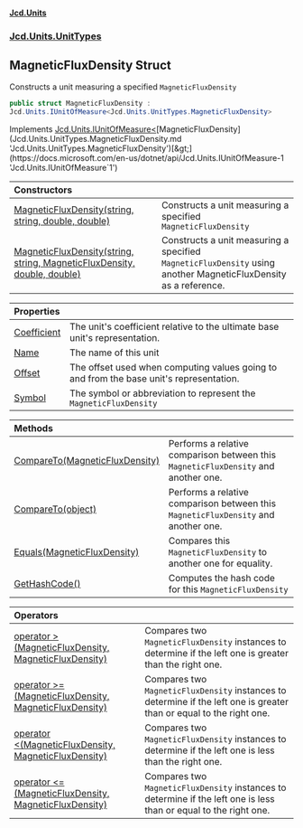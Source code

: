 #### [Jcd.Units](index.md 'index')
### [Jcd.Units.UnitTypes](Jcd.Units.UnitTypes.md 'Jcd.Units.UnitTypes')

## MagneticFluxDensity Struct

Constructs a unit measuring a specified `MagneticFluxDensity`

```csharp
public struct MagneticFluxDensity :
Jcd.Units.IUnitOfMeasure<Jcd.Units.UnitTypes.MagneticFluxDensity>
```

Implements [Jcd.Units.IUnitOfMeasure&lt;](https://docs.microsoft.com/en-us/dotnet/api/Jcd.Units.IUnitOfMeasure-1 'Jcd.Units.IUnitOfMeasure`1')[MagneticFluxDensity](Jcd.Units.UnitTypes.MagneticFluxDensity.md 'Jcd.Units.UnitTypes.MagneticFluxDensity')[&gt;](https://docs.microsoft.com/en-us/dotnet/api/Jcd.Units.IUnitOfMeasure-1 'Jcd.Units.IUnitOfMeasure`1')

| Constructors | |
| :--- | :--- |
| [MagneticFluxDensity(string, string, double, double)](Jcd.Units.UnitTypes.MagneticFluxDensity.MagneticFluxDensity(string,string,double,double).md 'Jcd.Units.UnitTypes.MagneticFluxDensity.MagneticFluxDensity(string, string, double, double)') | Constructs a unit measuring a specified `MagneticFluxDensity` |
| [MagneticFluxDensity(string, string, MagneticFluxDensity, double, double)](Jcd.Units.UnitTypes.MagneticFluxDensity.MagneticFluxDensity(string,string,Jcd.Units.UnitTypes.MagneticFluxDensity,double,double).md 'Jcd.Units.UnitTypes.MagneticFluxDensity.MagneticFluxDensity(string, string, Jcd.Units.UnitTypes.MagneticFluxDensity, double, double)') | Constructs a unit measuring a specified `MagneticFluxDensity` using another MagneticFluxDensity as a reference. |

| Properties | |
| :--- | :--- |
| [Coefficient](Jcd.Units.UnitTypes.MagneticFluxDensity.Coefficient.md 'Jcd.Units.UnitTypes.MagneticFluxDensity.Coefficient') | The unit's coefficient relative to the ultimate base unit's representation. |
| [Name](Jcd.Units.UnitTypes.MagneticFluxDensity.Name.md 'Jcd.Units.UnitTypes.MagneticFluxDensity.Name') | The name of this unit |
| [Offset](Jcd.Units.UnitTypes.MagneticFluxDensity.Offset.md 'Jcd.Units.UnitTypes.MagneticFluxDensity.Offset') | The offset used when computing values going to and from the base unit's representation. |
| [Symbol](Jcd.Units.UnitTypes.MagneticFluxDensity.Symbol.md 'Jcd.Units.UnitTypes.MagneticFluxDensity.Symbol') | The symbol or abbreviation to represent the `MagneticFluxDensity` |

| Methods | |
| :--- | :--- |
| [CompareTo(MagneticFluxDensity)](Jcd.Units.UnitTypes.MagneticFluxDensity.CompareTo(Jcd.Units.UnitTypes.MagneticFluxDensity).md 'Jcd.Units.UnitTypes.MagneticFluxDensity.CompareTo(Jcd.Units.UnitTypes.MagneticFluxDensity)') | Performs a relative comparison between this `MagneticFluxDensity` and another one. |
| [CompareTo(object)](Jcd.Units.UnitTypes.MagneticFluxDensity.CompareTo(object).md 'Jcd.Units.UnitTypes.MagneticFluxDensity.CompareTo(object)') | Performs a relative comparison between this `MagneticFluxDensity` and another one. |
| [Equals(MagneticFluxDensity)](Jcd.Units.UnitTypes.MagneticFluxDensity.Equals(Jcd.Units.UnitTypes.MagneticFluxDensity).md 'Jcd.Units.UnitTypes.MagneticFluxDensity.Equals(Jcd.Units.UnitTypes.MagneticFluxDensity)') | Compares this `MagneticFluxDensity` to another one for equality. |
| [GetHashCode()](Jcd.Units.UnitTypes.MagneticFluxDensity.GetHashCode().md 'Jcd.Units.UnitTypes.MagneticFluxDensity.GetHashCode()') | Computes the hash code for this `MagneticFluxDensity` |

| Operators | |
| :--- | :--- |
| [operator &gt;(MagneticFluxDensity, MagneticFluxDensity)](Jcd.Units.UnitTypes.MagneticFluxDensity.op_GreaterThan(Jcd.Units.UnitTypes.MagneticFluxDensity,Jcd.Units.UnitTypes.MagneticFluxDensity).md 'Jcd.Units.UnitTypes.MagneticFluxDensity.op_GreaterThan(Jcd.Units.UnitTypes.MagneticFluxDensity, Jcd.Units.UnitTypes.MagneticFluxDensity)') | Compares two `MagneticFluxDensity` instances to determine if the left one is greater than the right one. |
| [operator &gt;=(MagneticFluxDensity, MagneticFluxDensity)](Jcd.Units.UnitTypes.MagneticFluxDensity.op_GreaterThanOrEqual(Jcd.Units.UnitTypes.MagneticFluxDensity,Jcd.Units.UnitTypes.MagneticFluxDensity).md 'Jcd.Units.UnitTypes.MagneticFluxDensity.op_GreaterThanOrEqual(Jcd.Units.UnitTypes.MagneticFluxDensity, Jcd.Units.UnitTypes.MagneticFluxDensity)') | Compares two `MagneticFluxDensity` instances to determine if the left one is greater than or equal to the right one. |
| [operator &lt;(MagneticFluxDensity, MagneticFluxDensity)](Jcd.Units.UnitTypes.MagneticFluxDensity.op_LessThan(Jcd.Units.UnitTypes.MagneticFluxDensity,Jcd.Units.UnitTypes.MagneticFluxDensity).md 'Jcd.Units.UnitTypes.MagneticFluxDensity.op_LessThan(Jcd.Units.UnitTypes.MagneticFluxDensity, Jcd.Units.UnitTypes.MagneticFluxDensity)') | Compares two `MagneticFluxDensity` instances to determine if the left one is less than the right one. |
| [operator &lt;=(MagneticFluxDensity, MagneticFluxDensity)](Jcd.Units.UnitTypes.MagneticFluxDensity.op_LessThanOrEqual(Jcd.Units.UnitTypes.MagneticFluxDensity,Jcd.Units.UnitTypes.MagneticFluxDensity).md 'Jcd.Units.UnitTypes.MagneticFluxDensity.op_LessThanOrEqual(Jcd.Units.UnitTypes.MagneticFluxDensity, Jcd.Units.UnitTypes.MagneticFluxDensity)') | Compares two `MagneticFluxDensity` instances to determine if the left one is less than or equal to the right one. |

